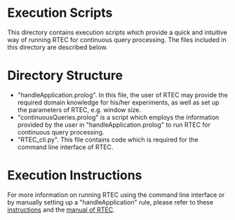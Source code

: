 # Execution Scripts

This directory contains execution scripts which provide a quick and intuitive way of running RTEC for continuous query processing. The files included in this directory are described below.


# Directory Structure
- "handleApplication.prolog". In this file, the user of RTEC may provide the required domain knowledge for his/her experiments, as well as set up the parameters of RTEC, e.g. window size.   
- "continuousQueries.prolog" is a script which employs the information provided by the user in "handleApplication.prolog" to run RTEC for continuous query processing. 
- "RTEC_cli.py". This file contains code which is required for the command line interface of RTEC.  

# Execution Instructions

For more information on running RTEC using the command line interface or by manually setting up a "handleApplication" rule, please refer to these [instructions](../README.md) and the [manual of RTEC](../RTEC_manual.pdf).
